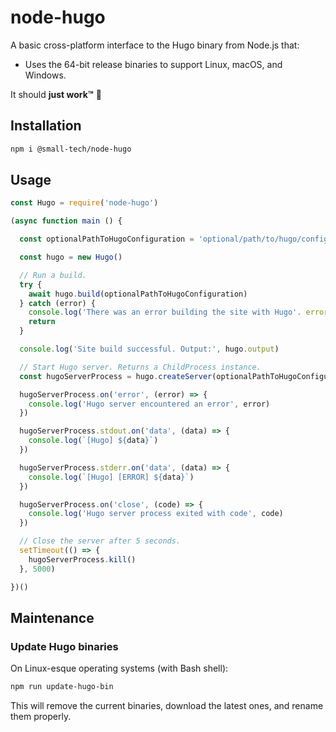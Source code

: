 # node-hugo

A basic cross-platform interface to the Hugo binary from Node.js that:

  * Uses the 64-bit release binaries to support Linux, macOS, and Windows.

It should __just work™__ 🤞

## Installation

```sh
npm i @small-tech/node-hugo
```

## Usage

```js
const Hugo = require('node-hugo')

(async function main () {

  const optionalPathToHugoConfiguration = 'optional/path/to/hugo/configuration/'

  const hugo = new Hugo()

  // Run a build.
  try {
    await hugo.build(optionalPathToHugoConfiguration)
  } catch (error) {
    console.log('There was an error building the site with Hugo'. error)
    return
  }

  console.log('Site build successful. Output:', hugo.output)

  // Start Hugo server. Returns a ChildProcess instance.
  const hugoServerProcess = hugo.createServer(optionalPathToHugoConfiguration)

  hugoServerProcess.on('error', (error) => {
    console.log('Hugo server encountered an error', error)
  })

  hugoServerProcess.stdout.on('data', (data) => {
    console.log(`[Hugo] ${data}`)
  })

  hugoServerProcess.stderr.on('data', (data) => {
    console.log(`[Hugo] [ERROR] ${data}`)
  })

  hugoServerProcess.on('close', (code) => {
    console.log('Hugo server process exited with code', code)
  })

  // Close the server after 5 seconds.
  setTimeout(() => {
    hugoServerProcess.kill()
  }, 5000)

})()
```

## Maintenance

### Update Hugo binaries

On Linux-esque operating systems (with Bash shell):

```sh
npm run update-hugo-bin
```

This will remove the current binaries, download the latest ones, and rename them properly.
